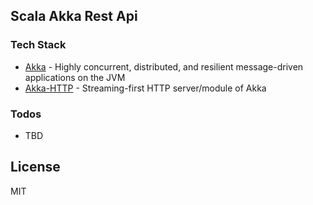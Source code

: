 ## Scala Akka Rest Api


### Tech Stack



* [Akka] - Highly concurrent, distributed, and resilient message-driven applications on the JVM
* [Akka-HTTP] - Streaming-first HTTP server/module of Akka

### Todos

 - TBD


License
----

MIT





   [Akka]: <https://akka.io/>
   [Akka-HTTP]: <https://github.com/akka/akka-http>

 


